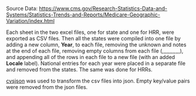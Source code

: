 Source Data:  https://www.cms.gov/Research-Statistics-Data-and-Systems/Statistics-Trends-and-Reports/Medicare-Geographic-Variation/index.html

Each sheet in the two excel files, one for state and one for HRR, were exported as CSV files. Then all the states were compiled into one file by adding a new column, **Year**, to each file, removing the unknown and notes at the end of each file, removing empty columns from each file (,,,,,,,,,,,,), and appending all of the rows in each file to a new file (with an added **Locale** label). National entries for each year were placed in a separate file and removed from the states. The same was done for HRRs. 

[cvsjson](http://csvkit.readthedocs.org/en/latest/scripts/csvjson.html) was used to transform the csv files into json. Empty key/value pairs were removed from the json files.